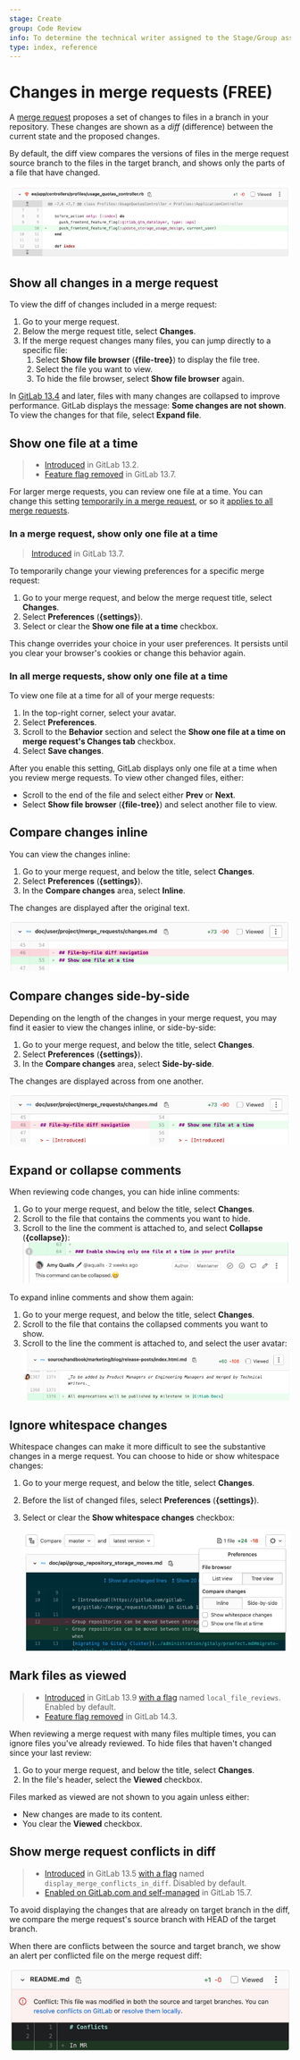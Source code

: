 ```yaml
---
stage: Create
group: Code Review
info: To determine the technical writer assigned to the Stage/Group associated with this page, see https://about.gitlab.com/handbook/product/ux/technical-writing/#assignments
type: index, reference
---
```


# Changes in merge requests **(FREE)**

A [merge request](index.md) proposes a set of changes to files in a branch in your repository. These
changes are shown as a _diff_ (difference) between the current state and the proposed
changes.

By default, the diff view compares the versions of files in the merge request source branch
to the files in the target branch, and shows only the parts of a file that have changed.

![Example screenshot of a source code diff](img/mr-diff-example_v15.png)

## Show all changes in a merge request

To view the diff of changes included in a merge request:

1. Go to your merge request.
1. Below the merge request title, select **Changes**.
1. If the merge request changes many files, you can jump directly to a specific file:
   1. Select **Show file browser** (**{file-tree}**) to display the file tree.
   1. Select the file you want to view.
   1. To hide the file browser, select **Show file browser** again.

In [GitLab 13.4](https://gitlab.com/gitlab-org/gitlab/-/issues/232820) and later, files
with many changes are collapsed to improve performance. GitLab displays the message:
**Some changes are not shown**. To view the changes for that file, select **Expand file**.

## Show one file at a time

> - [Introduced](https://gitlab.com/gitlab-org/gitlab/-/issues/222790) in GitLab 13.2.
> - [Feature flag removed](https://gitlab.com/gitlab-org/gitlab/-/issues/229848) in GitLab 13.7.

For larger merge requests, you can review one file at a time. You can change this setting
[temporarily in a merge request](#in-a-merge-request-show-only-one-file-at-a-time), or
so it [applies to all merge requests](#in-all-merge-requests-show-only-one-file-at-a-time).

### In a merge request, show only one file at a time

> [Introduced](https://gitlab.com/gitlab-org/gitlab/-/issues/233898) in GitLab 13.7.

To temporarily change your viewing preferences for a specific merge request:

1. Go to your merge request, and below the merge request title, select **Changes**.
1. Select **Preferences** (**{settings}**).
1. Select or clear the **Show one file at a time** checkbox.

This change overrides your choice in your user preferences. It persists until you
clear your browser's cookies or change this behavior again.

### In all merge requests, show only one file at a time

To view one file at a time for all of your merge requests:

1. In the top-right corner, select your avatar.
1. Select **Preferences**.
1. Scroll to the **Behavior** section and select the **Show one file at a time on merge request's Changes tab** checkbox.
1. Select **Save changes**.

After you enable this setting, GitLab displays only one file at a time when you review
merge requests. To view other changed files, either:

- Scroll to the end of the file and select either **Prev** or **Next**.
- Select **Show file browser** (**{file-tree}**) and select another file to view.

## Compare changes inline

You can view the changes inline:

1. Go to your merge request, and below the title, select **Changes**.
1. Select **Preferences** (**{settings}**).
1. In the **Compare changes** area, select **Inline**.

The changes are displayed after the original text.

![inline changes](img/changes-inline_v14_8.png)

## Compare changes side-by-side

Depending on the length of the changes in your merge request, you may find it
easier to view the changes inline, or side-by-side:

1. Go to your merge request, and below the title, select **Changes**.
1. Select **Preferences** (**{settings}**).
1. In the **Compare changes** area, select **Side-by-side**.

The changes are displayed across from one another.

![side-by-side changes](img/changes-sidebyside_v14_8.png)

## Expand or collapse comments

When reviewing code changes, you can hide inline comments:

1. Go to your merge request, and below the title, select **Changes**.
1. Scroll to the file that contains the comments you want to hide.
1. Scroll to the line the comment is attached to, and select **Collapse** (**{collapse}**):
   ![collapse a comment](img/collapse-comment_v14_8.png)

To expand inline comments and show them again:

1. Go to your merge request, and below the title, select **Changes**.
1. Scroll to the file that contains the collapsed comments you want to show.
1. Scroll to the line the comment is attached to, and select the user avatar:
   ![expand a comment](img/expand-comment_v14_8.png)

## Ignore whitespace changes

Whitespace changes can make it more difficult to see the substantive changes in
a merge request. You can choose to hide or show whitespace changes:

1. Go to your merge request, and below the title, select **Changes**.
1. Before the list of changed files, select **Preferences** (**{settings}**).
1. Select or clear the **Show whitespace changes** checkbox:

   ![MR diff](img/merge_request_diff_v14_2.png)

## Mark files as viewed

> - [Introduced](https://gitlab.com/gitlab-org/gitlab/-/merge_requests/51513) in GitLab 13.9 [with a flag](../../../administration/feature_flags.md) named `local_file_reviews`. Enabled by default.
> - [Feature flag removed](https://gitlab.com/gitlab-org/gitlab/-/issues/296674) in GitLab 14.3.

When reviewing a merge request with many files multiple times, you can ignore files
you've already reviewed. To hide files that haven't changed since your last review:

1. Go to your merge request, and below the title, select **Changes**.
1. In the file's header, select the **Viewed** checkbox.

Files marked as viewed are not shown to you again unless either:

- New changes are made to its content.
- You clear the **Viewed** checkbox.

## Show merge request conflicts in diff

> - [Introduced](https://gitlab.com/gitlab-org/gitlab/-/issues/232484) in GitLab 13.5 [with a flag](../../../administration/feature_flags.md) named `display_merge_conflicts_in_diff`. Disabled by default.
> - [Enabled on GitLab.com and self-managed](https://gitlab.com/gitlab-org/gitlab/-/issues/276918) in GitLab 15.7.

To avoid displaying the changes that are already on target branch in the diff,
we compare the merge request's source branch with HEAD of the target branch.

When there are conflicts between the source and target branch, we show an alert
per conflicted file on the merge request diff:

![Example of a conflict alert shown in a merge request diff](img/conflict_ui_v15_6.png)
